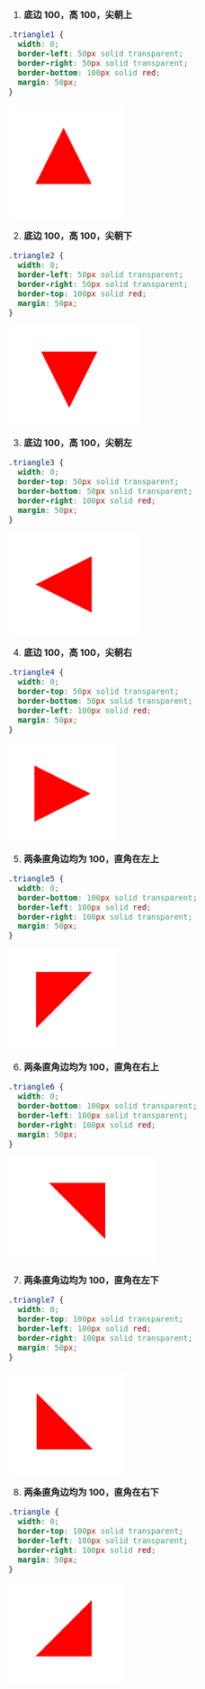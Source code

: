 <font size=3>

1. **底边 100，高 100，尖朝上**

```css
.triangle1 {
  width: 0;
  border-left: 50px solid transparent;
  border-right: 50px solid transparent;
  border-bottom: 100px solid red;
  margin: 50px;
}
```

![image](../images/08triangle/1.PNG)

2. **底边 100，高 100，尖朝下**

```css
.triangle2 {
  width: 0;
  border-left: 50px solid transparent;
  border-right: 50px solid transparent;
  border-top: 100px solid red;
  margin: 50px;
}
```

![image](../images/08triangle/2.PNG)

3. **底边 100，高 100，尖朝左**

```css
.triangle3 {
  width: 0;
  border-top: 50px solid transparent;
  border-bottom: 50px solid transparent;
  border-right: 100px solid red;
  margin: 50px;
}
```

![image](../images/08triangle/3.PNG)

4. **底边 100，高 100，尖朝右**

```css
.triangle4 {
  width: 0;
  border-top: 50px solid transparent;
  border-bottom: 50px solid transparent;
  border-left: 100px solid red;
  margin: 50px;
}
```

![image](../images/08triangle/4.PNG)

5. **两条直角边均为 100，直角在左上**

```css
.triangle5 {
  width: 0;
  border-bottom: 100px solid transparent;
  border-left: 100px solid red;
  border-right: 100px solid transparent;
  margin: 50px;
}
```

![image](../images/08triangle/5.PNG)

6. **两条直角边均为 100，直角在右上**

```css
.triangle6 {
  width: 0;
  border-bottom: 100px solid transparent;
  border-left: 100px solid transparent;
  border-right: 100px solid red;
  margin: 50px;
}
```

![image](../images/08triangle/6.PNG)

7. **两条直角边均为 100，直角在左下**

```css
.triangle7 {
  width: 0;
  border-top: 100px solid transparent;
  border-left: 100px solid red;
  border-right: 100px solid transparent;
  margin: 50px;
}
```

![image](../images/08triangle/7.PNG)

8. **两条直角边均为 100，直角在右下**

```css
.triangle {
  width: 0;
  border-top: 100px solid transparent;
  border-left: 100px solid transparent;
  border-right: 100px solid red;
  margin: 50px;
}
```

![image](../images/08triangle/8.PNG)
</font>
